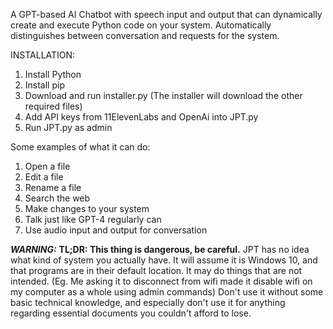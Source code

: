 A GPT-based AI Chatbot with speech input and output that can dynamically create and execute Python code on your system. Automatically distinguishes between conversation and requests for the system.

INSTALLATION:
1. Install Python
2. Install pip
3. Download and run installer.py
     (The installer will download the other required files)
5. Add API keys from 11ElevenLabs and OpenAi into JPT.py
6. Run JPT.py as admin
   
Some examples of what it can do:
1. Open a file
2. Edit a file
3. Rename a file
4. Search the web
5. Make changes to your system
6. Talk just like GPT-4 regularly can
7. Use audio input and output for conversation
   
***WARNING:*** **TL;DR: This thing is dangerous, be careful.** JPT has no idea what kind of system you actually have. It will assume it is Windows 10, and that programs are in their default location. It may do things that are not intended. (Eg. Me asking it to disconnect from wifi made it disable wifi on my computer as a whole using admin commands) Don't use it without some basic technical knowledge, and especially don't use it for anything regarding essential documents you couldn't afford to lose.
